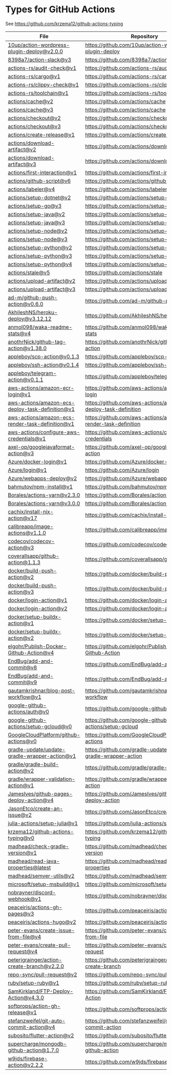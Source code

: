 # Types for GitHub Actions

See https://github.com/krzema12/github-actions-typing

| File         | Repository|
|--------------|-----------|
| [10up/action-wordpress-plugin-deploy@v2.0.0](10up-action-wordpress-plugin-deploy-v2.0.0.yml) | https://github.com/10up/action-wordpress-plugin-deploy|
| [8398a7/action-slack@v3](8398a7-action-slack-v3.yml) | https://github.com/8398a7/action-slack|
| [actions-rs/audit-check@v1](actions-rs-audit-check-v1.yml) | https://github.com/actions-rs/audit-check|
| [actions-rs/cargo@v1](actions-rs-cargo-v1.yml) | https://github.com/actions-rs/cargo|
| [actions-rs/clippy-check@v1](actions-rs-clippy-check-v1.yml) | https://github.com/actions-rs/clippy-check|
| [actions-rs/toolchain@v1](actions-rs-toolchain-v1.yml) | https://github.com/actions-rs/toolchain|
| [actions/cache@v2](actions-cache-v2.yml) | https://github.com/actions/cache|
| [actions/cache@v3](actions-cache-v3.yml) | https://github.com/actions/cache|
| [actions/checkout@v2](actions-checkout-v2.yml) | https://github.com/actions/checkout|
| [actions/checkout@v3](actions-checkout-v3.yml) | https://github.com/actions/checkout|
| [actions/create-release@v1](actions-create-release-v1.yml) | https://github.com/actions/create-release|
| [actions/download-artifact@v2](actions-download-artifact-v2.yml) | https://github.com/actions/download-artifact|
| [actions/download-artifact@v3](actions-download-artifact-v3.yml) | https://github.com/actions/download-artifact|
| [actions/first-interaction@v1](actions-first-interaction-v1.yml) | https://github.com/actions/first-interaction|
| [actions/github-script@v6](actions-github-script-v6.yml) | https://github.com/actions/github-script|
| [actions/labeler@v4](actions-labeler-v4.yml) | https://github.com/actions/labeler|
| [actions/setup-dotnet@v2](actions-setup-dotnet-v2.yml) | https://github.com/actions/setup-dotnet|
| [actions/setup-go@v3](actions-setup-go-v3.yml) | https://github.com/actions/setup-go|
| [actions/setup-java@v2](actions-setup-java-v2.yml) | https://github.com/actions/setup-java|
| [actions/setup-java@v3](actions-setup-java-v3.yml) | https://github.com/actions/setup-java|
| [actions/setup-node@v2](actions-setup-node-v2.yml) | https://github.com/actions/setup-node|
| [actions/setup-node@v3](actions-setup-node-v3.yml) | https://github.com/actions/setup-node|
| [actions/setup-python@v2](actions-setup-python-v2.yml) | https://github.com/actions/setup-python|
| [actions/setup-python@v3](actions-setup-python-v3.yml) | https://github.com/actions/setup-python|
| [actions/setup-python@v4](actions-setup-python-v4.yml) | https://github.com/actions/setup-python|
| [actions/stale@v5](actions-stale-v5.yml) | https://github.com/actions/stale|
| [actions/upload-artifact@v2](actions-upload-artifact-v2.yml) | https://github.com/actions/upload-artifact|
| [actions/upload-artifact@v3](actions-upload-artifact-v3.yml) | https://github.com/actions/upload-artifact|
| [ad-m/github-push-action@v0.6.0](ad-m-github-push-action-v0.6.0.yml) | https://github.com/ad-m/github-push-action|
| [AkhileshNS/heroku-deploy@v3.12.12](AkhileshNS-heroku-deploy-v3.12.12.yml) | https://github.com/AkhileshNS/heroku-deploy|
| [anmol098/waka-readme-stats@v4](anmol098-waka-readme-stats-v4.yml) | https://github.com/anmol098/waka-readme-stats|
| [anothrNick/github-tag-action@v1.38.0](anothrNick-github-tag-action-v1.38.0.yml) | https://github.com/anothrNick/github-tag-action|
| [appleboy/scp-action@v0.1.3](appleboy-scp-action-v0.1.3.yml) | https://github.com/appleboy/scp-action|
| [appleboy/ssh-action@v0.1.4](appleboy-ssh-action-v0.1.4.yml) | https://github.com/appleboy/ssh-action|
| [appleboy/telegram-action@v0.1.1](appleboy-telegram-action-v0.1.1.yml) | https://github.com/appleboy/telegram-action|
| [aws-actions/amazon-ecr-login@v1](aws-actions-amazon-ecr-login-v1.yml) | https://github.com/aws-actions/amazon-ecr-login|
| [aws-actions/amazon-ecs-deploy-task-definition@v1](aws-actions-amazon-ecs-deploy-task-definition-v1.yml) | https://github.com/aws-actions/amazon-ecs-deploy-task-definition|
| [aws-actions/amazon-ecs-render-task-definition@v1](aws-actions-amazon-ecs-render-task-definition-v1.yml) | https://github.com/aws-actions/amazon-ecs-render-task-definition|
| [aws-actions/configure-aws-credentials@v1](aws-actions-configure-aws-credentials-v1.yml) | https://github.com/aws-actions/configure-aws-credentials|
| [axel-op/googlejavaformat-action@v3](axel-op-googlejavaformat-action-v3.yml) | https://github.com/axel-op/googlejavaformat-action|
| [Azure/docker-login@v1](Azure-docker-login-v1.yml) | https://github.com/Azure/docker-login|
| [Azure/login@v1](Azure-login-v1.yml) | https://github.com/Azure/login|
| [Azure/webapps-deploy@v2](Azure-webapps-deploy-v2.yml) | https://github.com/Azure/webapps-deploy|
| [bahmutov/npm-install@v1](bahmutov-npm-install-v1.yml) | https://github.com/bahmutov/npm-install|
| [Borales/actions-yarn@v2.3.0](Borales-actions-yarn-v2.3.0.yml) | https://github.com/Borales/actions-yarn|
| [Borales/actions-yarn@v3.0.0](Borales-actions-yarn-v3.0.0.yml) | https://github.com/Borales/actions-yarn|
| [cachix/install-nix-action@v17](cachix-install-nix-action-v17.yml) | https://github.com/cachix/install-nix-action|
| [calibreapp/image-actions@v1.1.0](calibreapp-image-actions-v1.1.0.yml) | https://github.com/calibreapp/image-actions|
| [codecov/codecov-action@v3](codecov-codecov-action-v3.yml) | https://github.com/codecov/codecov-action|
| [coverallsapp/github-action@1.1.3](coverallsapp-github-action-1.1.3.yml) | https://github.com/coverallsapp/github-action|
| [docker/build-push-action@v2](docker-build-push-action-v2.yml) | https://github.com/docker/build-push-action|
| [docker/build-push-action@v3](docker-build-push-action-v3.yml) | https://github.com/docker/build-push-action|
| [docker/login-action@v1](docker-login-action-v1.yml) | https://github.com/docker/login-action|
| [docker/login-action@v2](docker-login-action-v2.yml) | https://github.com/docker/login-action|
| [docker/setup-buildx-action@v1](docker-setup-buildx-action-v1.yml) | https://github.com/docker/setup-buildx-action|
| [docker/setup-buildx-action@v2](docker-setup-buildx-action-v2.yml) | https://github.com/docker/setup-buildx-action|
| [elgohr/Publish-Docker-Github-Action@v4](elgohr-Publish-Docker-Github-Action-v4.yml) | https://github.com/elgohr/Publish-Docker-Github-Action|
| [EndBug/add-and-commit@v8](EndBug-add-and-commit-v8.yml) | https://github.com/EndBug/add-and-commit|
| [EndBug/add-and-commit@v9](EndBug-add-and-commit-v9.yml) | https://github.com/EndBug/add-and-commit|
| [gautamkrishnar/blog-post-workflow@v1](gautamkrishnar-blog-post-workflow-v1.yml) | https://github.com/gautamkrishnar/blog-post-workflow|
| [google-github-actions/auth@v0](google-github-actions-auth-v0.yml) | https://github.com/google-github-actions/auth|
| [google-github-actions/setup-gcloud@v0](google-github-actions-setup-gcloud-v0.yml) | https://github.com/google-github-actions/setup-gcloud|
| [GoogleCloudPlatform/github-actions@v0](GoogleCloudPlatform-github-actions-v0.yml) | https://github.com/GoogleCloudPlatform/github-actions|
| [gradle-update/update-gradle-wrapper-action@v1](gradle-update-update-gradle-wrapper-action-v1.yml) | https://github.com/gradle-update/update-gradle-wrapper-action|
| [gradle/gradle-build-action@v2](gradle-gradle-build-action-v2.yml) | https://github.com/gradle/gradle-build-action|
| [gradle/wrapper-validation-action@v1](gradle-wrapper-validation-action-v1.yml) | https://github.com/gradle/wrapper-validation-action|
| [JamesIves/github-pages-deploy-action@v4](JamesIves-github-pages-deploy-action-v4.yml) | https://github.com/JamesIves/github-pages-deploy-action|
| [JasonEtco/create-an-issue@v2](JasonEtco-create-an-issue-v2.yml) | https://github.com/JasonEtco/create-an-issue|
| [julia-actions/setup-julia@v1](julia-actions-setup-julia-v1.yml) | https://github.com/julia-actions/setup-julia|
| [krzema12/github-actions-typing@v0](krzema12-github-actions-typing-v0.yml) | https://github.com/krzema12/github-actions-typing|
| [madhead/check-gradle-version@v1](madhead-check-gradle-version-v1.yml) | https://github.com/madhead/check-gradle-version|
| [madhead/read-java-properties@latest](madhead-read-java-properties-latest.yml) | https://github.com/madhead/read-java-properties|
| [madhead/semver-utils@v2](madhead-semver-utils-v2.yml) | https://github.com/madhead/semver-utils|
| [microsoft/setup-msbuild@v1](microsoft-setup-msbuild-v1.yml) | https://github.com/microsoft/setup-msbuild|
| [nobrayner/discord-webhook@v1](nobrayner-discord-webhook-v1.yml) | https://github.com/nobrayner/discord-webhook|
| [peaceiris/actions-gh-pages@v3](peaceiris-actions-gh-pages-v3.yml) | https://github.com/peaceiris/actions-gh-pages|
| [peaceiris/actions-hugo@v2](peaceiris-actions-hugo-v2.yml) | https://github.com/peaceiris/actions-hugo|
| [peter-evans/create-issue-from-file@v4](peter-evans-create-issue-from-file-v4.yml) | https://github.com/peter-evans/create-issue-from-file|
| [peter-evans/create-pull-request@v4](peter-evans-create-pull-request-v4.yml) | https://github.com/peter-evans/create-pull-request|
| [peterjgrainger/action-create-branch@v2.2.0](peterjgrainger-action-create-branch-v2.2.0.yml) | https://github.com/peterjgrainger/action-create-branch|
| [repo-sync/pull-request@v2](repo-sync-pull-request-v2.yml) | https://github.com/repo-sync/pull-request|
| [ruby/setup-ruby@v1](ruby-setup-ruby-v1.yml) | https://github.com/ruby/setup-ruby|
| [SamKirkland/FTP-Deploy-Action@v4.3.0](SamKirkland-FTP-Deploy-Action-v4.3.0.yml) | https://github.com/SamKirkland/FTP-Deploy-Action|
| [softprops/action-gh-release@v1](softprops-action-gh-release-v1.yml) | https://github.com/softprops/action-gh-release|
| [stefanzweifel/git-auto-commit-action@v4](stefanzweifel-git-auto-commit-action-v4.yml) | https://github.com/stefanzweifel/git-auto-commit-action|
| [subosito/flutter-action@v2](subosito-flutter-action-v2.yml) | https://github.com/subosito/flutter-action|
| [supercharge/mongodb-github-action@1.7.0](supercharge-mongodb-github-action-1.7.0.yml) | https://github.com/supercharge/mongodb-github-action|
| [w9jds/firebase-action@v2.2.2](w9jds-firebase-action-v2.2.2.yml) | https://github.com/w9jds/firebase-action|
